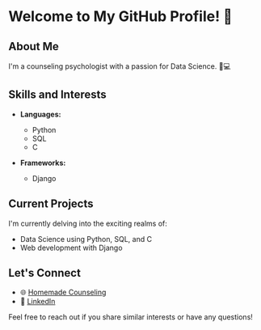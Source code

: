 # Welcome to My GitHub Profile! 👋

## About Me
I'm a counseling psychologist with a passion for Data Science. 🧠💻

## Skills and Interests
- **Languages:**
  - Python
  - SQL
  - C

- **Frameworks:**
  - Django

## Current Projects
I'm currently delving into the exciting realms of:
- Data Science using Python, SQL, and C
- Web development with Django

## Let's Connect
- 🌐 [Homemade Counseling](http://homemade-counseling.com)
- 💼 [LinkedIn](https://www.linkedin.com)

Feel free to reach out if you share similar interests or have any questions!
